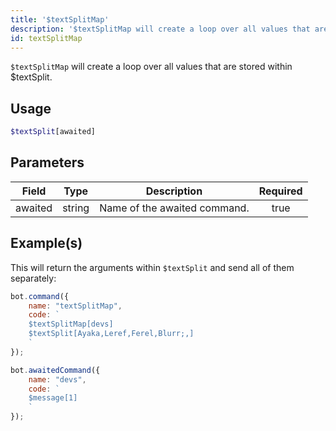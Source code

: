 ```yaml
---
title: '$textSplitMap'
description: '$textSplitMap will create a loop over all values that are stored within $textSplit'
id: textSplitMap
---
```


`$textSplitMap` will create a loop over all values that are stored within $textSplit.

## Usage

```php
$textSplit[awaited]
```

## Parameters

| Field   | Type   | Description                  | Required |
| ------- | ------ | ---------------------------- |:--------:|
| awaited | string | Name of the awaited command. |   true   |

## Example(s)

This will return the arguments within `$textSplit` and send all of them separately:

```javascript
bot.command({
    name: "textSplitMap",
    code: `
    $textSplitMap[devs]
    $textSplit[Ayaka,Leref,Ferel,Blurr;,]
    `
});

bot.awaitedCommand({
    name: "devs",
    code: `
    $message[1]
    `
});
```